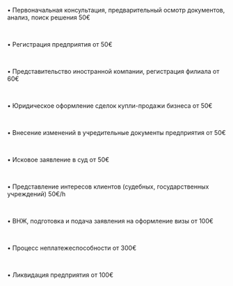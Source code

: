 • Первоначальная консультация, предварительный осмотр документов, анализ, поиск решения <span>50€</span>

<br/>

• Регистрация предприятия <span>от 50€</span>

<br/>

• Представительство иностранной компании, регистрация филиала <span>от 60€</span>

<br/>

• Юридическое оформление сделок купли-продажи бизнеса <span>от 50€</span>

<br/>

• Внесение изменений в учредительные документы предприятия <span>от 50€</span>

<br/>

• Исковое заявление в суд <span>от 50€</span>

<br/>

• Представление интересов клиентов (судебных, государственных учреждений)	<span>50€/h</span>

<br/>

• ВНЖ, подготовка и подача заявления на оформление визы <span>от 100€</span>

<br/>

• Процесс неплатежеспособности <span>от 300€</span>

<br/>

• Ликвидация предприятия <span>от 100€</span>
